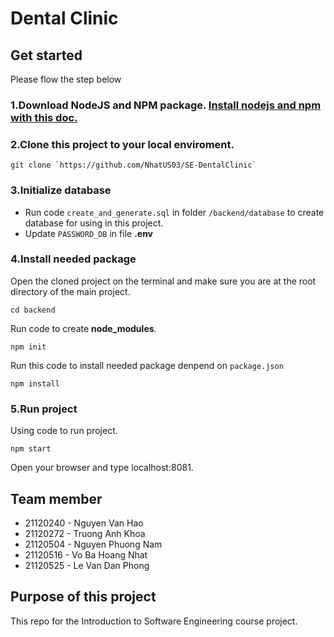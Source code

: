 # Dental Clinic 
## Get started 
Please flow the step below
### 1.Download NodeJS and NPM package. [Install nodejs and npm with this doc.](https://vietdev.com/community/articles/cach-cai-dat-nodejs-va-npm-trong-windows-ubuntu-macos-XdHFis/)

### 2.Clone this project to your local enviroment.

```
git clone `https://github.com/NhatUS03/SE-DentalClinic`
```

### 3.Initialize database 
- Run code `create_and_generate.sql` in folder `/backend/database` to create database for using in this project.
- Update `PASSWORD_DB` in file **.env**
### 4.Install needed package 
Open the cloned project on the terminal and make sure you are at the root directory of the main project.
```
cd backend
```
Run code to create **node_modules**.

```
npm init
```

Run this code to install needed package denpend on `package.json`
```
npm install 
```
### 5.Run project
Using code to run project.
```
npm start
```
Open your browser and type localhost:8081.

## Team member 
- 21120240 - Nguyen Van Hao
- 21120272 - Truong Anh Khoa
- 21120504 - Nguyen Phuong Nam
- 21120516 - Vo Ba Hoang Nhat
- 21120525 - Le Van Dan Phong

## Purpose of this project
This repo for the Introduction to Software Engineering course project.
